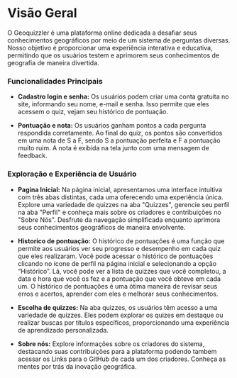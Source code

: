 # Visão Geral

O Geoquizzler é uma plataforma online dedicada a desafiar seus conhecimentos geográficos por meio de um sistema de perguntas diversas. Nosso objetivo é proporcionar uma experiência interativa e educativa, permitindo que os usuários testem e aprimorem seus conhecimentos de geografia de maneira divertida.

### Funcionalidades Principais 

- **Cadastro login e senha:** Os usuários podem criar uma conta gratuita no site, informando seu nome, e-mail e senha. Isso permite que eles acessem o quiz, vejam seu histórico de pontuação.

- **Pontuação e nota:** Os usuários ganham pontos a cada pergunta respondida corretamente. Ao final do quiz, os pontos são convertidos em uma nota de S a F, sendo S a pontuação perfeita e F a pontuação muito ruim. A nota é exibida na tela junto com uma mensagem de feedback.

### Exploração e Experiência de Usuário
- **Pagina Inicial:** Na página inicial, apresentamos uma interface intuitiva com três abas distintas, cada uma oferecendo uma experiência única. Explore uma variedade de quizzes na aba "Quizzes", gerencie seu perfil na aba "Perfil" e conheça mais sobre os criadores e contribuições no "Sobre Nós". Desfrute da navegação simplificada enquanto aprimora seus conhecimentos geográficos de maneira envolvente.

- **Historico de pontuação:** O histórico de pontuações é uma função que permite aos usuários ver seu progresso e desempenho em cada quiz que eles realizaram. Você pode acessar o histórico de pontuações clicando no ícone de perfil na página inicial e selecionando a opção “Histórico”. Lá, você pode ver a lista de quizzes que você completou, a data e hora que você os fez e a pontuação que você obteve em cada um. O histórico de pontuações é uma ótima maneira de revisar seus erros e acertos, aprender com eles e melhorar seus conhecimentos.

- **Escolha de quizzes:** Na aba quizzes, os usuários têm acesso a uma variedade de quizzes. Eles podem explorar os quizes em destaque ou realizar buscas por títulos específicos, proporcionando uma experiência de aprendizado personalizada.

- **Sobre nós:** Explore informações sobre os criadores do sistema, destacando suas contribuições para a plataforma podendo tambem acessar os Links para o GitHub de cada um dos criadores. Conheça as mentes por trás da inovação geográfica.


